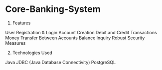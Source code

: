 # Core-Banking-System
1. Features

User Registration & Login
Account Creation
Debit and Credit Transactions
Money Transfer Between Accounts
Balance Inquiry
Robust Security Measures

2. Technologies Used
   
Java
JDBC (Java Database Connectivity)
PostgreSQL

